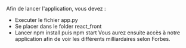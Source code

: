 Afin de lancer l'application, vous devez :
- Executer le fichier app.py
- Se placer dans le folder react_front
- Lancer npm install puis npm start
Vous aurez ensuite accès à notre application afin de voir les différents milliardaires selon Forbes.

